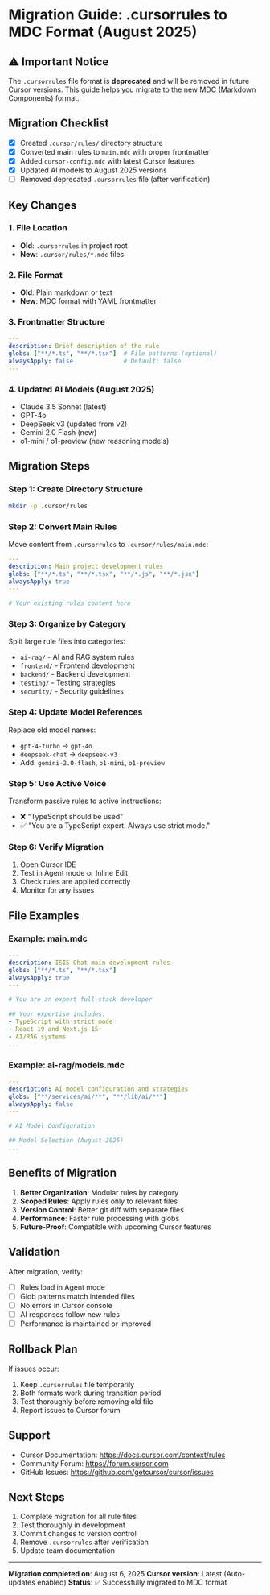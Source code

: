 # Migration Guide: .cursorrules to MDC Format (August 2025)

## ⚠️ Important Notice

The `.cursorrules` file format is **deprecated** and will be removed in future Cursor versions. This guide helps you migrate to the new MDC (Markdown Components) format.

## Migration Checklist

- [x] Created `.cursor/rules/` directory structure
- [x] Converted main rules to `main.mdc` with proper frontmatter
- [x] Added `cursor-config.mdc` with latest Cursor features
- [x] Updated AI models to August 2025 versions
- [ ] Removed deprecated `.cursorrules` file (after verification)

## Key Changes

### 1. File Location
- **Old**: `.cursorrules` in project root
- **New**: `.cursor/rules/*.mdc` files

### 2. File Format
- **Old**: Plain markdown or text
- **New**: MDC format with YAML frontmatter

### 3. Frontmatter Structure
```yaml
---
description: Brief description of the rule
globs: ["**/*.ts", "**/*.tsx"]  # File patterns (optional)
alwaysApply: false              # Default: false
---
```

### 4. Updated AI Models (August 2025)
- Claude 3.5 Sonnet (latest)
- GPT-4o
- DeepSeek v3 (updated from v2)
- Gemini 2.0 Flash (new)
- o1-mini / o1-preview (new reasoning models)

## Migration Steps

### Step 1: Create Directory Structure
```bash
mkdir -p .cursor/rules
```

### Step 2: Convert Main Rules
Move content from `.cursorrules` to `.cursor/rules/main.mdc`:
```yaml
---
description: Main project development rules
globs: ["**/*.ts", "**/*.tsx", "**/*.js", "**/*.jsx"]
alwaysApply: true
---

# Your existing rules content here
```

### Step 3: Organize by Category
Split large rule files into categories:
- `ai-rag/` - AI and RAG system rules
- `frontend/` - Frontend development
- `backend/` - Backend development
- `testing/` - Testing strategies
- `security/` - Security guidelines

### Step 4: Update Model References
Replace old model names:
- `gpt-4-turbo` → `gpt-4o`
- `deepseek-chat` → `deepseek-v3`
- Add: `gemini-2.0-flash`, `o1-mini`, `o1-preview`

### Step 5: Use Active Voice
Transform passive rules to active instructions:
- ❌ "TypeScript should be used"
- ✅ "You are a TypeScript expert. Always use strict mode."

### Step 6: Verify Migration
1. Open Cursor IDE
2. Test in Agent mode or Inline Edit
3. Check rules are applied correctly
4. Monitor for any issues

## File Examples

### Example: main.mdc
```yaml
---
description: ISIS Chat main development rules
globs: ["**/*.ts", "**/*.tsx"]
alwaysApply: true
---

# You are an expert full-stack developer

## Your expertise includes:
- TypeScript with strict mode
- React 19 and Next.js 15+
- AI/RAG systems
...
```

### Example: ai-rag/models.mdc
```yaml
---
description: AI model configuration and strategies
globs: ["**/services/ai/**", "**/lib/ai/**"]
alwaysApply: false
---

# AI Model Configuration

## Model Selection (August 2025)
...
```

## Benefits of Migration

1. **Better Organization**: Modular rules by category
2. **Scoped Rules**: Apply rules only to relevant files
3. **Version Control**: Better git diff with separate files
4. **Performance**: Faster rule processing with globs
5. **Future-Proof**: Compatible with upcoming Cursor features

## Validation

After migration, verify:
- [ ] Rules load in Agent mode
- [ ] Glob patterns match intended files
- [ ] No errors in Cursor console
- [ ] AI responses follow new rules
- [ ] Performance is maintained or improved

## Rollback Plan

If issues occur:
1. Keep `.cursorrules` file temporarily
2. Both formats work during transition period
3. Test thoroughly before removing old file
4. Report issues to Cursor forum

## Support

- Cursor Documentation: https://docs.cursor.com/context/rules
- Community Forum: https://forum.cursor.com
- GitHub Issues: https://github.com/getcursor/cursor/issues

## Next Steps

1. Complete migration for all rule files
2. Test thoroughly in development
3. Commit changes to version control
4. Remove `.cursorrules` after verification
5. Update team documentation

---

**Migration completed on**: August 6, 2025
**Cursor version**: Latest (Auto-updates enabled)
**Status**: ✅ Successfully migrated to MDC format